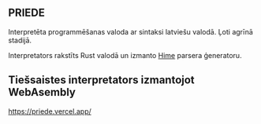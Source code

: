 ## PRIEDE

Interpretēta programmēšanas valoda ar sintaksi latviešu valodā.
Ļoti agrīnā stadijā.

Interpretators rakstīts Rust valodā un izmanto [Hime](https://cenotelie.fr/projects/hime) parsera ģeneratoru.

## Tiešsaistes interpretators izmantojot WebAsembly

https://priede.vercel.app/
